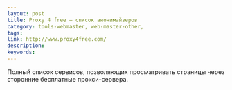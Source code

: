 ```yaml
---
layout: post
title: Proxy 4 free — список анонимайзеров
category: tools-webmaster, web-master-other, 
tags: 
link: http://www.proxy4free.com/
description: 
keywords: 
---
```


<p>Полный список сервисов, позволяющих просматривать страницы через сторонние бесплатные прокси-сервера.</p>
